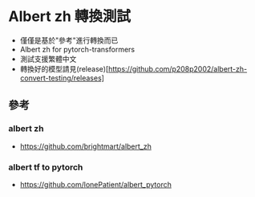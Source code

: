 
# Albert zh 轉換測試
- 僅僅是基於"參考"進行轉換而已
- Albert zh for pytorch-transformers
- 測試支援繁體中文
- 轉換好的模型請見(release)[https://github.com/p208p2002/albert-zh-convert-testing/releases]

## 參考
### albert zh
- https://github.com/brightmart/albert_zh
### albert tf to pytorch
- https://github.com/lonePatient/albert_pytorch
